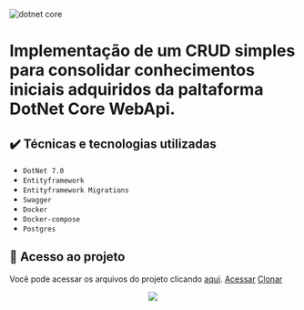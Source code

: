 
![dotnet core](https://github.com/osvaldsoza/ApiFuncional/assets/9426175/d37ca7ac-d286-4008-8b34-1ae05886d42f)

# Implementação de um CRUD simples para consolidar conhecimentos iniciais adquiridos da paltaforma DotNet Core WebApi.

## ✔️ Técnicas e tecnologias utilizadas
- ``DotNet 7.0``
- ``Entityframework``
- ``Entityframework Migrations``
- ``Swagger``
- ``Docker``
- ``Docker-compose``
- ``Postgres``


## 📁 Acesso ao projeto
Você pode acessar os arquivos do projeto clicando [aqui](https://github.com/osvaldsoza/ApiFuncional).
<a href="https://github.com/osvaldsoza/ApiFuncional">Acessar</a>
<a href="https://github.com/osvaldsoza/ApiFuncional.git">Clonar</a>



<p align="center">
 <img loading="lazy" src="http://img.shields.io/static/v1?label=STATUS&message=EM%20DESENVOLVIMENTO&color=GREEN&style=for-the-badge"/>
</p>
 
